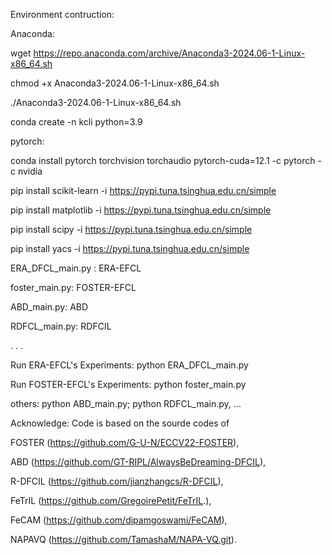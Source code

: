 Environment contruction:

Anaconda:

wget https://repo.anaconda.com/archive/Anaconda3-2024.06-1-Linux-x86_64.sh

chmod +x Anaconda3-2024.06-1-Linux-x86_64.sh

./Anaconda3-2024.06-1-Linux-x86_64.sh

conda create -n kcli python=3.9

pytorch:

conda install pytorch torchvision torchaudio pytorch-cuda=12.1 -c pytorch -c nvidia

pip install scikit-learn -i https://pypi.tuna.tsinghua.edu.cn/simple

pip install matplotlib -i https://pypi.tuna.tsinghua.edu.cn/simple

pip install scipy -i https://pypi.tuna.tsinghua.edu.cn/simple

pip install yacs -i https://pypi.tuna.tsinghua.edu.cn/simple

ERA_DFCL_main.py : ERA-EFCL

foster_main.py: FOSTER-EFCL

ABD_main.py: ABD

RDFCL_main.py: RDFCIL

.
.
.


Run ERA-EFCL's Experiments: python ERA_DFCL_main.py 

Run FOSTER-EFCL's Experiments: python foster_main.py

others: python ABD_main.py; python RDFCL_main.py, ...

Acknowledge: Code is based on the sourde codes of 

FOSTER (https://github.com/G-U-N/ECCV22-FOSTER), 

ABD (https://github.com/GT-RIPL/AlwaysBeDreaming-DFCIL), 

R-DFCIL (https://github.com/jianzhangcs/R-DFCIL), 

FeTrIL (https://github.com/GregoirePetit/FeTrIL.), 

FeCAM (https://github.com/dipamgoswami/FeCAM),

NAPAVQ (https://github.com/TamashaM/NAPA-VQ.git).

